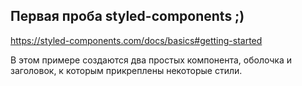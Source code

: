 ## Первая проба styled-components ;)
https://styled-components.com/docs/basics#getting-started

В этом примере создаются два простых компонента, оболочка и заголовок, к которым прикреплены некоторые стили.